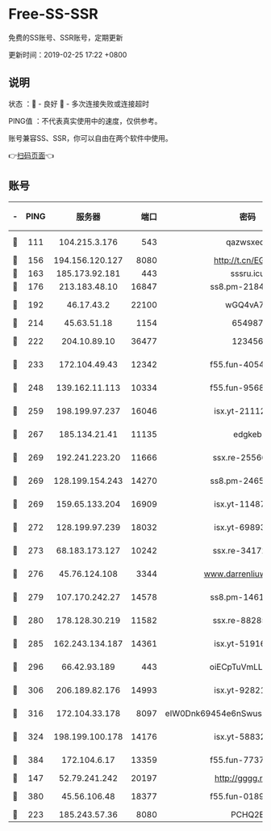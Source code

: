 # Free-SS-SSR

免费的SS账号、SSR账号，定期更新

更新时间：2019-02-25 17:22 +0800

## 说明

状态     ：🙂 - 良好 🙁 - 多次连接失败或连接超时

PING值   ：不代表真实使用中的速度，仅供参考。

账号兼容SS、SSR，你可以自由在两个软件中使用。

👉[扫码页面](https://liesauer.github.io/free-ss-ssr.github.io/)👈

## 账号

|-|PING|服务器|端口|密码|加密方式|区域|
|:----:|:----:|:-----:|-----:|:----:|:----:|:----:|
|🙂|111|104.215.3.176|543|qazwsxedc|aes-256-gcm|JP|
|🙂|156|194.156.120.127|8080|http://t.cn/EGJIyrl|rc4-md5|RU|
|🙂|163|185.173.92.181|443|sssru.icu|rc4-md5|RU|
|🙂|176|213.183.48.10|16847|ss8.pm-21844006|rc4-md5|RU|
|🙂|192|46.17.43.2|22100|wGQ4vA7D|aes-256-gcm|RU|
|🙂|214|45.63.51.18|1154|654987|chacha20|US|
|🙂|222|204.10.89.10|36477|123456|aes-256-cfb|US|
|🙂|233|172.104.49.43|12342|f55.fun-40543073|aes-256-cfb|SG|
|🙂|248|139.162.11.113|10334|f55.fun-95689731|aes-256-cfb|SG|
|🙂|259|198.199.97.237|16046|isx.yt-21112673|aes-256-cfb|US|
|🙂|267|185.134.21.41|11135|edgkeb|aes-256-cfb|GB|
|🙂|269|192.241.223.20|11666|ssx.re-25566820|aes-256-cfb|US|
|🙂|269|128.199.154.243|14270|ss8.pm-24650269|aes-256-cfb|SG|
|🙂|269|159.65.133.204|16909|isx.yt-11487806|aes-256-cfb|SG|
|🙂|272|128.199.97.239|18032|isx.yt-69893978|aes-256-cfb|SG|
|🙂|273|68.183.173.127|10242|ssx.re-34172172|aes-256-cfb|US|
|🙂|276|45.76.124.108|3344|www.darrenliuwei.com|aes-256-cfb|AU|
|🙂|279|107.170.242.27|14578|ss8.pm-14613158|aes-256-cfb|US|
|🙂|280|178.128.30.219|11582|ssx.re-88285477|aes-256-cfb|SG|
|🙂|285|162.243.134.187|14361|isx.yt-51916584|aes-256-cfb|US|
|🙂|296|66.42.93.189|443|oiECpTuVmLLxk4Ts|aes-256-cfb|US|
|🙂|306|206.189.82.176|14993|isx.yt-92821562|aes-256-cfb|SG|
|🙂|316|172.104.33.178|8097|eIW0Dnk69454e6nSwuspv9DmS201tQ0D|aes-256-cfb|SG|
|🙂|324|198.199.100.178|14176|isx.yt-58832858|aes-256-cfb|US|
|🙂|384|172.104.6.17|13359|f55.fun-77379791|aes-256-cfb|US|
|🙂|147|52.79.241.242|20197|http://gggg.rocks|chacha20|KR|
|🙂|380|45.56.106.48|18377|f55.fun-01898711|aes-256-cfb|US|
|🙁|223|185.243.57.36|8080|PCHQ2E|rc4-md5|US|
